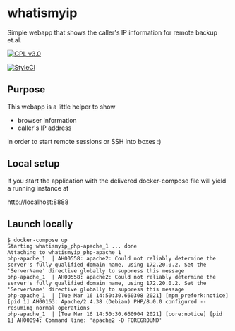 # whatismyip
Simple webapp that shows the caller's IP information for remote backup et.al.

[![GPL v3.0](https://img.shields.io/github/license/ottlinger/whatismyip.svg)](https://www.gnu.org/licenses/gpl.html)

[![StyleCI](https://github.styleci.io/repos/248326026/shield?branch=master)](https://github.styleci.io/repos/248326026?branch=master)

## Purpose

This webapp is a little helper to show

* browser information
* caller's IP address

in order to start remote sessions or SSH into boxes :)

## Local setup
If you start the application with the delivered docker-compose file will yield a running instance at

http://localhost:8888

## Launch locally

```
$ docker-compose up
Starting whatismyip_php-apache_1 ... done
Attaching to whatismyip_php-apache_1
php-apache_1  | AH00558: apache2: Could not reliably determine the server's fully qualified domain name, using 172.20.0.2. Set the 'ServerName' directive globally to suppress this message
php-apache_1  | AH00558: apache2: Could not reliably determine the server's fully qualified domain name, using 172.20.0.2. Set the 'ServerName' directive globally to suppress this message
php-apache_1  | [Tue Mar 16 14:50:30.660308 2021] [mpm_prefork:notice] [pid 1] AH00163: Apache/2.4.38 (Debian) PHP/8.0.0 configured -- resuming normal operations
php-apache_1  | [Tue Mar 16 14:50:30.660904 2021] [core:notice] [pid 1] AH00094: Command line: 'apache2 -D FOREGROUND'

```
